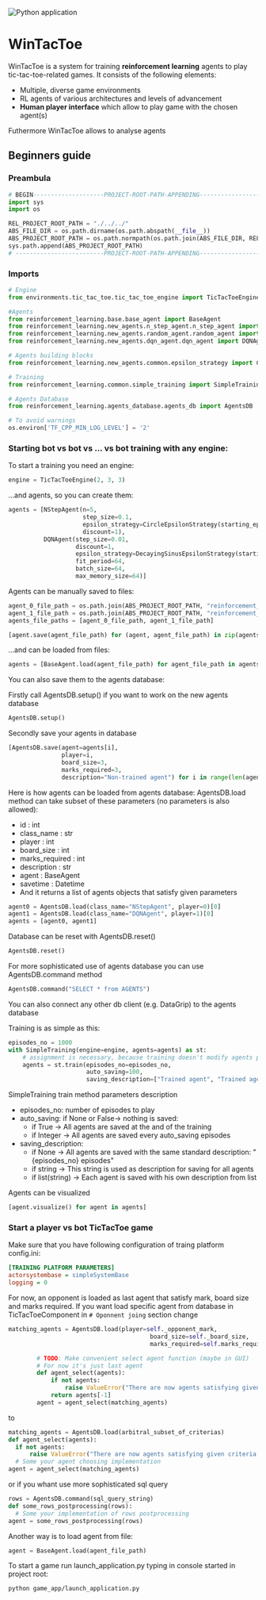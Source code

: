 ![Python application](https://github.com/engineerskkw/WinTacToe/workflows/Python%20application/badge.svg)

# WinTacToe
WinTacToe is a system for training **reinforcement learning** agents to play tic-tac-toe-related games.
It consists of the following elements:
* Multiple, diverse game environments
* RL agents of various architectures and levels of advancement
* **Human player interface** which allow to play game with the chosen agent(s)

Futhermore WinTacToe allows to analyse agents



## Beginners guide
### Preambula
```python
# BEGIN--------------------PROJECT-ROOT-PATH-APPENDING-------------------------#
import sys
import os

REL_PROJECT_ROOT_PATH = "./../../"
ABS_FILE_DIR = os.path.dirname(os.path.abspath(__file__))
ABS_PROJECT_ROOT_PATH = os.path.normpath(os.path.join(ABS_FILE_DIR, REL_PROJECT_ROOT_PATH))
sys.path.append(ABS_PROJECT_ROOT_PATH)
# -------------------------PROJECT-ROOT-PATH-APPENDING----------------------END#
```

### Imports
```python
# Engine
from environments.tic_tac_toe.tic_tac_toe_engine import TicTacToeEngine

#Agents
from reinforcement_learning.base.base_agent import BaseAgent
from reinforcement_learning.new_agents.n_step_agent.n_step_agent import NStepAgent
from reinforcement_learning.new_agents.random_agent.random_agent import RandomAgent
from reinforcement_learning.new_agents.dqn_agent.dqn_agent import DQNAgent

# Agents building blocks
from reinforcement_learning.new_agents.common.epsilon_strategy import ConstantEpsilonStrategy, CircleEpsilonStrategy, DecayingSinusEpsilonStrategy

# Training
from reinforcement_learning.common.simple_training import SimpleTraining

# Agents Database
from reinforcement_learning.agents_database.agents_db import AgentsDB

# To avoid warnings
os.environ['TF_CPP_MIN_LOG_LEVEL'] = '2'
```
### Starting bot vs bot vs ... vs bot training with any engine:

To start a training you need an engine:
```python
engine = TicTacToeEngine(2, 3, 3)
```

...and agents, so you can create them:
```python
agents = [NStepAgent(n=5,
                     step_size=0.1,
                     epsilon_strategy=CircleEpsilonStrategy(starting_epsilon_value=0.1, exploration_part=0.7),
                     discount=1),
          DQNAgent(step_size=0.01,
                   discount=1,
                   epsilon_strategy=DecayingSinusEpsilonStrategy(starting_epsilon_value=0.1, exploration_part=0.7),
                   fit_period=64,
                   batch_size=64,
                   max_memory_size=64)]
```
Agents can be manually saved to files:
```python
agent_0_file_path = os.path.join(ABS_PROJECT_ROOT_PATH, "reinforcement_learning", "common", "trained_agents", "agent0.rl_agent")
agent_1_file_path = os.path.join(ABS_PROJECT_ROOT_PATH, "reinforcement_learning", "common", "trained_agents", "agent1.rl_agent")
agents_file_paths = [agent_0_file_path, agent_1_file_path]

[agent.save(agent_file_path) for (agent, agent_file_path) in zip(agents, agents_file_paths)]
```
...and can be loaded from files:
```python
agents = [BaseAgent.load(agent_file_path) for agent_file_path in agents_file_paths]
```

You can also save them to the agents database:

Firstly call AgentsDB.setup() if you want to work on the new agents database
```python
AgentsDB.setup()
```

Secondly save your agents in database
```python
[AgentsDB.save(agent=agents[i],
               player=i,
               board_size=3,
               marks_required=3,
               description="Non-trained agent") for i in range(len(agents))]
```
Here is how agents can be loaded from agents database:
AgentsDB.load method can take subset of these parameters (no parameters is also allowed):
- id : int
- class_name : str
- player : int
- board_size : int
- marks_required : int
- description : str
- agent : BaseAgent
- savetime : Datetime
- And it returns a list of agents objects that satisfy given parameters
```python
agent0 = AgentsDB.load(class_name="NStepAgent", player=0)[0]
agent1 = AgentsDB.load(class_name="DQNAgent", player=1)[0]
agents = [agent0, agent1]
```

Database can be reset with AgentsDB.reset()
```python
AgentsDB.reset()
```

For more sophisticated use of agents database you can use AgentsDB.command method
```python
AgentsDB.command("SELECT * from AGENTS")
```

You can also connect any other db client (e.g. DataGrip) to the agents database

Training is as simple as this:
```python
episodes_no = 1000
with SimpleTraining(engine=engine, agents=agents) as st:
    # assignment is necessary, because training doesn't modify agents provided in constructor
    agents = st.train(episodes_no=episodes_no,
                      auto_saving=100,
                      saving_description=["Trained agent", "Trained agent"])
```
SimpleTraining train method parameters description
- episodes_no: number of episodes to play
- auto_saving:
if None or False-> nothing is saved:
  - if True -> All agents are saved at the and of the training
  - if Integer -> All agents are saved every auto_saving episodes
- saving_description:
  - if None -> All agents are saved with the same standard description: "{episodes_no} episodes"
  - if string -> This string is used as description for saving for all agents
  - if list(string) -> Each agent is saved with his own description from list

Agents can be visualized
```python
[agent.visualize() for agent in agents]
```

### Start a player vs bot TicTacToe game
Make sure that you have following configuration of traing platform config.ini:
```ini
[TRAINING PLATFORM PARAMETERS]
actorsystembase = simpleSystemBase
logging = 0
```
For now, an opponent is loaded as last agent that satisfy mark, board size and marks required.
If you want load specific agent from database in TicTacToeComponent in ```# Oponnent joing``` section change
```python
matching_agents = AgentsDB.load(player=self._opponent_mark,
                                        board_size=self._board_size,
                                        marks_required=self.marks_required)  # List of all agents that satisfy criteria

        # TODO: Make convenient select agent function (maybe in GUI)
        # For now it's just last agent
        def agent_select(agents):
            if not agents:
                raise ValueError("There are now agents satisfying given criteria in the Agents Database")
            return agents[-1]
        agent = agent_select(matching_agents)
```
to
```python
matching_agents = AgentsDB.load(arbitral_subset_of_criterias)
def agent_select(agents):
  if not agents:
      raise ValueError("There are now agents satisfying given criteria in the Agents Database")
  # Some your agent choosing implementation
agent = agent_select(matching_agents)
```
or if you whant use more sophisticated sql query
```python
rows = AgentsDB.command(sql_query_string)
def some_rows_postprocessing(rows):
  # Some your implementation of rows postprocessing
agent = some_rows_postprocessing(rows)
```

Another way is to load agent from file:
```python
agent = BaseAgent.load(agent_file_path)
```

To start a game run launch_application.py typing in console started in project root:
```bash
python game_app/launch_application.py
```

